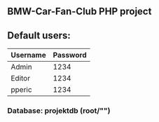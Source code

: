 ## BMW-Car-Fan-Club PHP project

## Default users:

| Username | Password |
| -------- | -------- |
| Admin    | 1234     |
| Editor   | 1234     |
| pperic   | 1234     |

### Database: projektdb (root/"")
